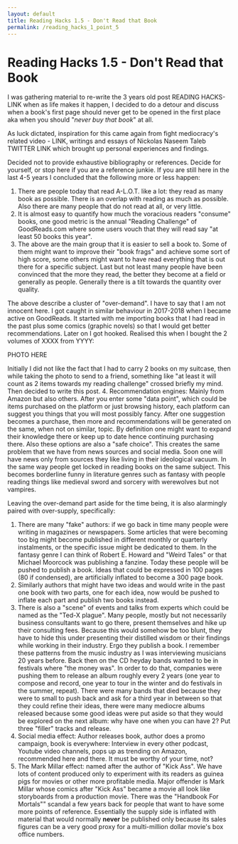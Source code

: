 ```yaml
---
layout: default
title: Reading Hacks 1.5 - Don't Read that Book
permalink: /reading_hacks_1_point_5
---
```


# Reading Hacks 1.5 - Don't Read that Book

I was gathering material to re-write the 3 years old post READING HACKS-LINK
when as life makes it happen, I decided to do a detour and discuss when a book's
first page should never get to be opened in the first place aka when you
should "*never buy that book*" at all.

As luck dictated, inspiration for this came again from fight mediocracy's
related video - LINK, writings and essays of Nickolas Naseem Taleb TWITTER LINK
which brought up personal experiences and findings.

Decided not to provide exhaustive bibliography or references. Decide for
yourself, or stop here if you are a reference junkie. If you are still here
in the last 4-5 years I concluded that the following more or less happen:

1.  There are people today that read A-L.O.T. like a lot: they read as many
book as possible. There is an overlap with reading as much as possible. Also
there are many people that do not read at all, or very little.
2.  It is almost easy to quantify how much the voracious readers "consume"
books, one good metric is the annual "Reading Challenge" of GoodReads.com where
some users vouch that they will read say "at least 50 books this year".
3.  The above are the main group that it is easier to sell a book to. Some of
them might want to improve their "book frags" and achieve some sort of high
score, some others might want to have read everything that is out there for
a specific subject. Last but not least many people have been convinced that
the more they read, the better they become at a field or generally as people.
Generally there is a tilt towards the quantity over quality.

The above describe a cluster of "over-demand". I have to say that I am not
innocent here. I got caught in similar behaviour in 2017-2018 when I became
active on GoodReads. It started with me importing books that I had read in the
past plus some comics (graphic novels) so that I would get better
recommendations. Later on I got hooked. Realised this when I bought the 2
volumes of XXXX from YYYY:

PHOTO HERE

Initially I did not like the fact that I had to carry 2 books on my suitcase,
then while taking the photo to send to a friend, something like
"at least it will count as 2 items towards my reading challenge" crossed
briefly my mind. Then decided to write this post.
4.  Recommendation engines: Mainly from Amazon but also others. After you
enter some "data point", which could be items purchased on the platform or
just browsing history, each platform can suggest you things that you will most
possibly fancy. After one suggestion becomes a purchase, then more and
recommendations will be generated on the same, when not on similar, topic. By
definition one might want to expand their knowledge there or keep up to date
hence continuing purchasing there. Also these options are also a "safe choice".
This creates the same problem that we have from news sources and social media.
Soon one will have news only from sources they like living in their ideological
vacuum. In the same way people get locked in reading books on the same subject.
This becomes borderline funny in literature genres such as fantasy with people
reading things like medieval sword and sorcery with werewolves but not vampires.

Leaving the over-demand part aside for the time being, it is also alarmingly
paired with over-supply, specifically:

1.  There are many "fake" authors: if we go back in time many people were
writing in magazines or newspapers. Some articles that were becoming too big
might become published in different monthly or quarterly instalments, or the
specific issue might be dedicated to them. In the fantasy genre I can think of
Robert E. Howard and "Weird Tales" or that Michael Moorcock was publishing a
fanzine. Today these people will be pushed to publish a book. Ideas that could
be expressed in 100 pages (80 if condensed), are artificially inflated to
become a 300 page book.
2.  Similarly authors that might have two ideas and would write in the past one
book with two parts, one for each idea, now would be pushed to inflate each
part and publish two books instead.
3.  There is also a "scene" of events and talks from experts which could be
named as the "Ted-X plague". Many people, mostly  but not necessarily business
consultants want to go there, present themselves and hike up their consulting
fees. Because this would somehow be too blunt, they have to hide this under
presenting their distilled wisdom or their findings while working in their
industry. Ergo they publish a book.
  I remember these patterns from the music industry as I was interviewing
musicians 20 years before. Back then on the CD heyday bands wanted to be in
festivals where "the money was". In order to do that, companies were pushing
them to release an album roughly every 2 years (one year to compose and record,
one year to tour in the winter and do festivals in the summer, repeat). There
were many bands that died because they were to small to push back and ask for
a third year in between so that they could refine their ideas, there were many
mediocre albums released because some good ideas were put aside so that they
would be explored on the next album: why have one when you can have 2? Put
three "filler" tracks and release.
4.  Social media effect: Author releases book, author does a promo campaign,
book is everywhere: Interview in every other podcast, Youtube video channels,
pops up as trending on Amazon, recommended here and there. It must be worthy
of your time, not?
5.  The Mark Millar effect: named after the author of "Kick Ass". We have lots
of content produced only to experiment with its readers as guinea pigs for
movies or other more profitable media. Major offender is Mark Millar whose
comics after "Kick Ass" became a movie all look like storyboards from a
production movie. There was the "Handbook For Mortals"" scandal a few years
back for people that want to have some more points of reference. Essentially
the supply side is inflated with material that would normally **never** be
published only because its sales figures can be a very good proxy for a
multi-million dollar movie's box office numbers.
